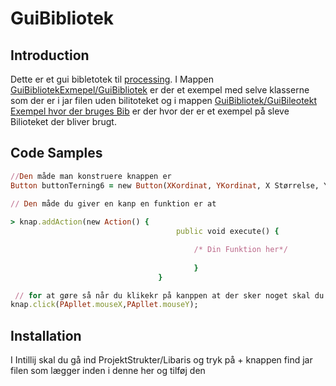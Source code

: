 # GuiBibliotek

## Introduction

Dette er et gui bibletotek til [processing](https://processing.org/ ). I Mappen [GuiBibliotekExmepel/GuiBibliotek](https://github.com/DangelTheMangel/GuiBibliotek/tree/main/GuiBibliotekExmepel/GuiBibliotek) er der et exempel med selve klasserne som der er i jar filen uden bilitoteket og i mappen [GuiBibliotek/GuiBileotekt Exempel hvor der bruges Bib](https://github.com/DangelTheMangel/GuiBibliotek/tree/main/GuiBileotekt%20Exempel%20hvor%20der%20bruges%20Bib/test%20jat%20fil) er der hvor der er et exempel på sleve Bilioteket der bliver brugt.

## Code Samples

``` Ruby
//Den måde man konstruere knappen er
Button buttonTerning6 = new Button(XKordinat, YKordinat, X Størrelse, Y Størrelse, Hvad der skal stå på knaooen ,PApllet);

```
``` Ruby
// Den måde du giver en kanp en funktion er at 
    
> knap.addAction(new Action() {
                                     public void execute() {

                                         /* Din Funktion her*/
    
                                         }
                                 }

```
``` Ruby
 // for at gøre så når du klikekr på kanppen at der sker noget skal du i mousePressed()
knap.click(PApllet.mouseX,PApllet.mouseY);

```






## Installation

I Intillij skal du gå ind ProjektStrukter/Libaris og tryk på + knappen find jar filen som lægger inden i denne her og tilføj den
